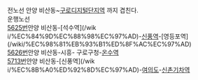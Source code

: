 전노선 안양 비산동~[구로디지털단지역](%EA%B5%AC%EB%A1%9C%EB%94%94%EC%A7%80%ED%84%B8%EB%8B%A8%EC%A7%80%EC%97%AD.md) 까지 겹친다.  
운행노선  
[5625번](%EC%84%9C%EC%9A%B8%20%EB%B2%84%EC%8A%A4%205625.md)안양 비산동-[석수역](/wik
i/%EC%84%9D%EC%88%98%EC%97%AD)-[신풍역](%EC%8B%A0%ED%92%8D%EC%97%AD.md)-[영등포역]
(/wiki/%EC%98%81%EB%93%B1%ED%8F%AC%EC%97%AD)  
[5626번](%EC%84%9C%EC%9A%B8%20%EB%B2%84%EC%8A%A4%205626.md)안양 비산동-시흥-
구로구청-[온수역](%EC%98%A8%EC%88%98%EC%97%AD.md)  
[5713번](%EC%84%9C%EC%9A%B8%20%EB%B2%84%EC%8A%A4%205713.md)안양 비산동-[신풍역](/wik
i/%EC%8B%A0%ED%92%8D%EC%97%AD)-[여의도](%EC%97%AC%EC%9D%98%EB%8F%84.md)-[신촌기차역](%EC%8B%A0%EC%B4%8C%EC%97%AD.md)

